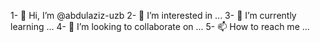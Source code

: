 1- 👋 Hi, I’m @abdulaziz-uzb
2- 👀 I’m interested in ...
3- 🌱 I’m currently learning ...
4- 💞️ I’m looking to collaborate on ...
5- 📫 How to reach me ...

<!---
abdulaziz-uzb/abdulaziz-uzb is a ✨ special ✨ repository because its `README.md` (this file) appears on your GitHub profile.
You can click the Preview link to take a look at your changes.
--->
